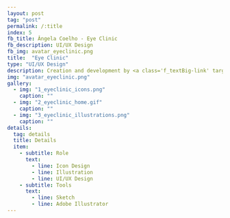 ```yaml
---
layout: post
tag: "post"
permalink: /:title
index: 5
fb_title: Ângela Coelho - Eye Clinic
fb_description: UI/UX Design
fb_img: avatar_eyeclinic.png
title:  "Eye Clinic"
type: "UI/UX Design"
description: Creation and development by ​<a class='f_textBig-link' target='_blank' href='https://hyp.pt/'>HYP​</a> of an Eye Clinic presentation website with its services and different offices. The design approach was based on the creation of visual elements that presented the different sections of the website and improved the understanding and experience of the user in the website.
img: "avatar_eyeclinic.png"
gallery:
  - img: "1_eyeclinic_icons.png"
    caption: ""
  - img: "2_eyeclinic_home.gif"
    caption: ""
  - img: "3_eyeclinic_illustrations.png"
    caption: ""
details:
  tag: details
  title: Details
  item:
    - subtitle: Role
      text:
        - line: Icon Design
        - line: Illustration
        - line: UI/UX Design
    - subtitle: Tools
      text:
        - line: Sketch
        - line: Adobe Illustrator
---
```


